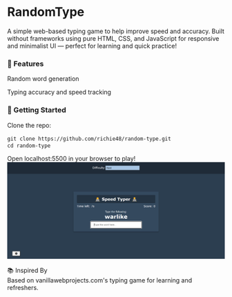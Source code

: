 # RandomType
A simple web-based typing game to help improve speed and accuracy. Built without frameworks using pure HTML, CSS, and JavaScript for responsive and minimalist UI — perfect for learning and quick practice!   

### 🎯 Features
Random word generation   
   
Typing accuracy and speed tracking    
   
### 🚀 Getting Started
Clone the repo:
```
git clone https://github.com/richie48/random-type.git
cd random-type
```
Open localhost:5500 in your browser to play!
![App Screenshot](./screenshot.png)

📚 Inspired By   
Based on vanillawebprojects.com's typing game for learning and refreshers.
